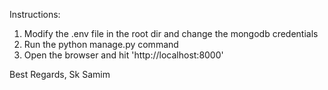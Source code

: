 Instructions:

1. Modify the .env file in the root dir and change the mongodb credentials
2. Run the python manage.py command
3. Open the browser and hit 'http://localhost:8000'

Best Regards,
Sk Samim

